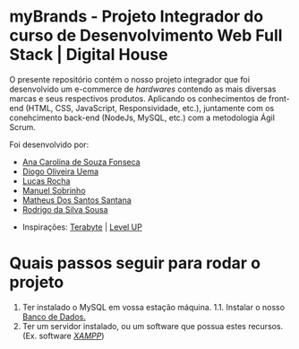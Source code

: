 # **myBrands** - Projeto Integrador do curso de Desenvolvimento Web Full Stack | Digital House

O presente repositório contém o nosso projeto integrador que foi desenvolvido um e-commerce de _hardwares_ contendo as mais diversas marcas e seus respectivos produtos. Aplicando os conhecimentos de front-end (HTML, CSS, JavaScript, Responsividade, etc.), juntamente com os conehcimento back-end (NodeJs, MySQL, etc.) com a metodologia Ágil Scrum. 

Foi desenvolvido por: 

* [Ana Carolina de Souza Fonseca](https://github.com/anacsff)
* [Diogo Oliveira Uema](https://github.com/Diogouema)
* [Lucas Rocha](https://github.com/llucrocha)
* [Manuel Sobrinho](https://github.com/determinedalways)
* [Matheus Dos Santos Santana](https://github.com/matheusstn)
* [Rodrigo da Silva Sousa](https://github.com/Rodrigo-Sousa)

- Inspirações: [Terabyte](https://www.terabyteshop.com.br/) | [Level UP](https://levelupgames.com.br/levelup/)

# Quais passos seguir para rodar o projeto

1. Ter instalado o MySQL em vossa estação máquina.
1.1. Instalar o nosso [Banco de Dados.](../myBRANDS-PI-DH/src/data/ecommerce_myBrands_db.sql)
2. Ter um servidor instalado, ou um software que possua estes recursos. (Ex. software [_XAMPP_](https://www.apachefriends.org/pt_br/index.html))